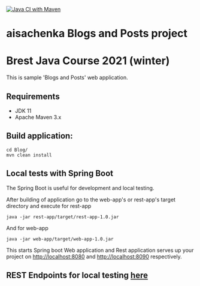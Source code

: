 [![Java CI with Maven](https://github.com/Brest-Java-Course-2021/aisachenka/actions/workflows/maven.yml/badge.svg)](https://github.com/Brest-Java-Course-2021/aisachenka/actions/workflows/maven.yml)
# aisachenka Blogs and Posts project

# Brest Java Course 2021 (winter)

This is sample 'Blogs and Posts' web application.

## Requirements

- JDK 11
- Apache Maven 3.x

## Build application:
```shell
cd Blog/
mvn clean install
```

## Local tests with Spring Boot

The Spring Boot is useful for development and local testing.

After building of application go to the web-app's or rest-app's target directory and execute 
for rest-app
```shell
java -jar rest-app/target/rest-app-1.0.jar
```
And for web-app
```shell
java -jar web-app/target/web-app-1.0.jar
```
This starts Spring boot Web application and Rest application serves up your project on [http://localhost:8080](http://localhost:8080) and [http://localhost:8090](http://localhost:8090) respectively.

## REST Endpoints for local testing [here](Blog/rest-app/README.md)
